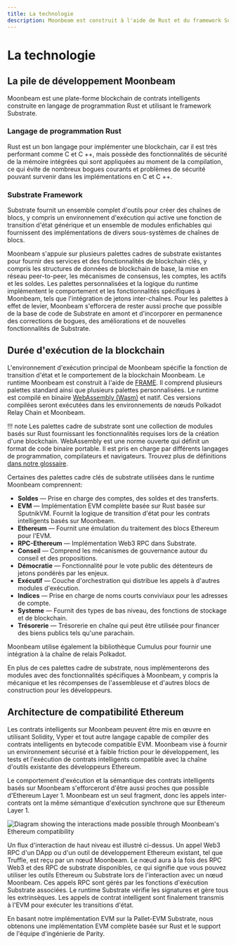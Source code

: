```yaml
---
title: La technologie
description: Moonbeam est construit à l'aide de Rust et du framework Substrate, permettant des outils riches pour la mise en œuvre, mais permettant également la spécialisation et l'optimisation.
---
```


# La technologie

## La pile de développement Moonbeam

Moonbeam est une plate-forme blockchain de contrats intelligents construite en langage de programmation Rust et utilisant le framework Substrate.  

### Langage de programmation Rust

Rust est un bon langage pour implémenter une blockchain, car il est très performant comme C et C ++, mais possède des fonctionnalités de sécurité de la mémoire intégrées qui sont appliquées au moment de la compilation, ce qui évite de nombreux bogues courants et problèmes de sécurité pouvant survenir dans les implémentations en C et C ++.

### Substrate Framework

Substrate fournit un ensemble complet d'outils pour créer des chaînes de blocs, y compris un environnement d'exécution qui active une fonction de transition d'état générique et un ensemble de modules enfichables qui fournissent des implémentations de divers sous-systèmes de chaînes de blocs.

Moonbeam s'appuie sur plusieurs palettes cadres de substrate existantes pour fournir des services et des fonctionnalités de blockchain clés, y compris les structures de données de blockchain de base, la mise en réseau peer-to-peer, les mécanismes de consensus, les comptes, les actifs et les soldes.  Les palettes personnalisées et la logique du runtime implémentent le comportement et les fonctionnalités spécifiques à Moonbeam, tels que l'intégration de jetons inter-chaînes. Pour les palettes à effet de levier, Moonbeam s'efforcera de rester aussi proche que possible de la base de code de Substrate en amont et d'incorporer en permanence des corrections de bogues, des améliorations et de nouvelles fonctionnalités de Substrate.

## Durée d'exécution de la blockchain

L'environnement d'exécution principal de Moonbeam spécifie la fonction de transition d'état et le comportement de la blockchain Moonbeam. Le runtime Moonbeam est construit à l'aide de [FRAME](/resources/glossary/#substrate-frame-pallets). Il comprend plusieurs palettes standard ainsi que plusieurs palettes personnalisées. Le runtime est compilé en binaire [WebAssembly (Wasm)](/resources/glossary/#webassemblywasm) et natif. Ces versions compilées seront exécutées dans les environnements de nœuds Polkadot Relay Chain et Moonbeam.  

!!! note
    Les palettes cadre de substrate sont une collection de modules basés sur Rust fournissant les fonctionnalités requises lors de la création d'une blockchain. WebAssembly est une norme ouverte qui définit un format de code binaire portable. Il est pris en charge par différents langages de programmation, compilateurs et navigateurs. Trouvez plus de définitions [dans notre glossaire](/resources/glossary/).

Certaines des palettes cadre clés de substrate utilisées dans le runtime Moonbeam comprennent:

 - **Soldes** — Prise en charge des comptes, des soldes et des transferts.
 - **EVM** — Implémentation EVM complète basée sur Rust basée sur SputnikVM. Fournit la logique de transition d'état pour les contrats intelligents basés sur Moonbeam.
 - **Ethereum** — Fournit une émulation du traitement des blocs Ethereum pour l'EVM.
 - **RPC-Ethereum** — Implémentation Web3 RPC dans Substrate.
 - **Conseil** — Comprend les mécanismes de gouvernance autour du conseil et des propositions.
 - **Démocratie** — Fonctionnalité pour le vote public des détenteurs de jetons pondérés par les enjeux.
 - **Exécutif** — Couche d'orchestration qui distribue les appels à d'autres modules d'exécution.
 - **Indices** — Prise en charge de noms courts conviviaux pour les adresses de compte.
 - **Systeme** — Fournit des types de bas niveau, des fonctions de stockage et de blockchain.
 - **Trésorerie** — Trésorerie en chaîne qui peut être utilisée pour financer des biens publics tels qu'une parachain.

Moonbeam utilise également la bibliothèque Cumulus pour fournir une intégration à la chaîne de relais Polkadot.

En plus de ces palettes cadre de substrate, nous implémenterons des modules avec des fonctionnalités spécifiques à Moonbeam, y compris la mécanique et les récompenses de l'assembleuse et d'autres blocs de construction pour les développeurs.

## Architecture de compatibilité Ethereum

Les contrats intelligents sur Moonbeam peuvent être mis en œuvre en utilisant Solidity, Vyper et tout autre langage capable de compiler des contrats intelligents en bytecode compatible EVM. Moonbeam vise à fournir un environnement sécurisé et à faible friction pour le développement, les tests et l'exécution de contrats intelligents compatible avec la chaîne d'outils existante des développeurs Ethereum.  

Le comportement d'exécution et la sémantique des contrats intelligents basés sur Moonbeam s'efforceront d'être aussi proches que possible d'Ethereum Layer 1. Moonbeam est un seul fragment, donc les appels inter-contrats ont la même sémantique d'exécution synchrone que sur Ethereum Layer 1.

![Diagram showing the interactions made possible through Moonbeam's Ethereum compatibility](/images/technology-diagram.png)

Un flux d'interaction de haut niveau est illustré ci-dessus. Un appel Web3 RPC d'un DApp ou d'un outil de développement Ethereum existant, tel que Truffle, est reçu par un nœud Moonbeam. Le nœud aura à la fois des RPC Web3 et des RPC de substrate disponibles, ce qui signifie que vous pouvez utiliser les outils Ethereum ou Substrate lors de l'interaction avec un nœud Moonbeam. Ces appels RPC sont gérés par les fonctions d'exécution Substrate associées. Le runtime Substrate vérifie les signatures et gère tous les extrinsèques. Les appels de contrat intelligent sont finalement transmis à l'EVM pour exécuter les transitions d'état.

En basant notre implémentation EVM sur la  Pallet-EVM Substrate, nous obtenons une implémentation EVM complète basée sur Rust et le support de l'équipe d'ingénierie de Parity.

